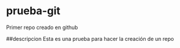 # prueba-git
Primer repo creado en github

##descripcion
Esta es una prueba para hacer la creación de un repo
